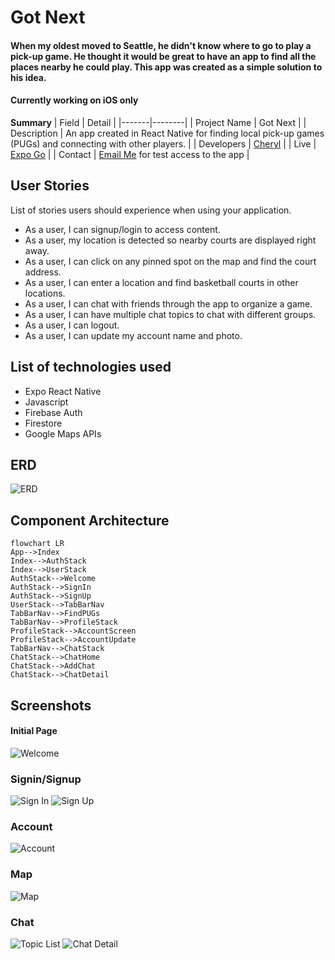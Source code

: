 # Got Next

#### When my oldest moved to Seattle, he didn't know where to go to play a pick-up game. He thought it would be great to have an app to find all the places nearby he could play. This app was created as a simple solution to his idea. 
#### Currently working on iOS only

**Summary**
| Field | Detail |
|-------|--------|
| Project Name | Got Next |
| Description | An app created in React Native for finding local pick-up games (PUGs) and connecting with other players. |
| Developers | [Cheryl](https://github.com/chess2022) |
| Live | [Expo Go](exp://exp.host/@caweigel007/GotNext?release-channel=default) |
| Contact | [Email Me](mailto:cheryl.weigel@gmail.com) for test access to the app |


## User Stories

List of stories users should experience when using your application.

- As a user, I can signup/login to access content.
- As a user, my location is detected so nearby courts are displayed right away.
- As a user, I can click on any pinned spot on the map and find the court address.
- As a user, I can enter a location and find basketball courts in other locations.
- As a user, I can chat with friends through the app to organize a game.
- As a user, I can have multiple chat topics to chat with different groups.
- As a user, I can logout.
- As a user, I can update my account name and photo.

## List of technologies used

- Expo React Native
- Javascript
- Firebase Auth
- Firestore
- Google Maps APIs


## ERD
![ERD](/app/assets/erd.png)


## Component Architecture

```mermaid
flowchart LR
App-->Index
Index-->AuthStack
Index-->UserStack
AuthStack-->Welcome
AuthStack-->SignIn
AuthStack-->SignUp
UserStack-->TabBarNav
TabBarNav-->FindPUGs
TabBarNav-->ProfileStack
ProfileStack-->AccountScreen
ProfileStack-->AccountUpdate
TabBarNav-->ChatStack
ChatStack-->ChatHome
ChatStack-->AddChat
ChatStack-->ChatDetail
```

## Screenshots

#### Initial Page
![Welcome](/app/assets/screenshots/welcome.png)

### Signin/Signup
![Sign In](/app/assets/screenshots/signin.png)
![Sign Up](/app/assets/screenshots/signup.png)

### Account
![Account](/app/assets/screenshots/account.png)

### Map
![Map](/app/assets/screenshots/map.png)

### Chat
![Topic List](/app/assets/screenshots/topic_list.png)
![Chat Detail](/app/assets/screenshots/chat_detail.png)







